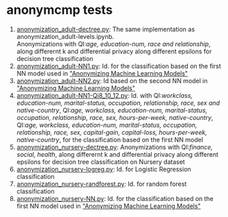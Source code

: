 # anonymcmp tests

1. [anonymization_adult-dectree.py](anonymization_adult-dectree.py):
The same implementation as anonymization_adult-levels.ipynb.\
Anonymizations with QI:*age, education-num, race and relationship*, along differernt k and differential privacy along different epsilons for decision tree classification
1. [anonymization_adult-NN1.py](anonymization_adult-NN1.py): Id. for the classification based on the first NN model used in ["Anonymizing Machine Learning Models"](https://arxiv.org/abs/2007.13086)
1. [anonymization_adult-NN2.py](anonymization_adult-NN2.py): Id based on the second NN model in ["Anonymizing Machine Learning Models"](https://arxiv.org/abs/2007.13086)
1. [anonymization_adult-NN1-Qi8_10_12.py](anonymization_adult-NN1-Qi8_10_12.py): Id. with QI:*workclass, education-num, marital-status, occupation, relationship, race, sex and native-country*, QI:*age, workclass, education-num, marital-status, occupation, relationship, race, sex, hours-per-week, native-country*, QI:*age, workclass, education-num, marital-status, occupation, relationship, race, sex, capital-gain, capital-loss, hours-per-week, native-country*, for the classification based on the first NN model
1. [anonymization_nursery-dectree.py](anonymization_nursery-dectree.py): Anonymizations with QI:*finance, social, health*, along differernt k and differential privacy along different epsilons for decision tree classification on Nursery dataset
1. [anonymization_nursery-logreg.py](anonymization_nursery-logreg.py): Id. for Logistic Regression classification
1. [anonymization_nursery-randforest.py](anonymization_nursery-randforest.py): Id. for random forest classification
1. [anonymization_nursery-NN.py](anonymization_nursery-NN.py): Id. for the classification based on the first NN model used in ["Anonymizing Machine Learning Models"](https://arxiv.org/abs/2007.13086)
